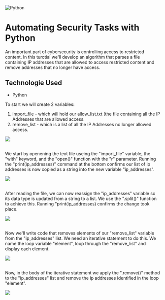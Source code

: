 <img src="https://i.imgur.com/MSijigc.png" alt="Python"/>


<h1>Automating Security Tasks with Python</h1>
An important part of cybersecurity is controlling access to restricted content. In this turotial we'll develop an algorithm that parses a file containing IP addresses that are allowed to access restricted content and remove addresses that no longer have access.

<h2>Technologie Used</h2>

- Python

<p>
To start we will create 2 variables:

  1. import_file - which will hold our allow_list.txt (the file containing all the IP Addresses that are allowed access.
  2. remove_list - which is a list of all the IP Addresses no longer allowed access.
</p>

<img src="https://i.imgur.com/l2RhjRU.png" />

<p>
</br>
We start by openening the text file useing the "import_file" variable, the "with" keyword, and the "open()" function with the "r" parameter. Running the "print(ip_addresses)" command at the bottom confirms our list of ip addresses is now copied as a string into the new variable "ip_addresses".
</p>

<img src="https://i.imgur.com/FnubF5a.png" />

<p>
</br>
After reading the file, we can now reassign the "ip_addresses" variable so its data type is updated from a string to a list. We use the ".split()" function to achieve this. Running "print(ip_addresses) confirms the change took place.
</p>

<img src="https://i.imgur.com/RKRqxki.png" />

<p>
</br>
Now we'll write code that removes elements of our "remove_list" variable from the "ip_addresses" list. We need an iterative statement to do this. We name the loop variable "element", loop through the "remove_list" and display each element. 
</p>

<img src="https://i.imgur.com/GysopZC.png" />

<p>
</br>
Now, in the body of the iterative statement we apply the ".remove()" method to the "ip_addresses" list and remove the ip addresses identified in the loop "element".
</p>

<img src="https://i.imgur.com/eGXyMrd.png" />
